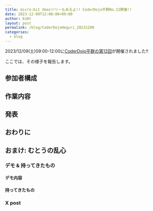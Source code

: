 ```yaml
---
title: micro:bit Xmasツリーもあるよ!! CoderDojo平群No.12開催!!
date: 2023-12-09T12:00:00+09:00
author: 610t
layout: post
permalink: /blog/CoderDojoHeguri_20231209
categories:
  - blog
---
```

2023/12/09(土)09:00-12:00に[CoderDojo平群の第12回](https://coderdojo-nara-ikoma.connpass.com/event/299426/)が開催されました!!

ここでは、その様子を報告します。

## 参加者構成

## 作業内容

## 発表

## おわりに

## おまけ: むとうの乱心

### デモ & 持ってきたもの

#### デモ内容

#### 持ってきたもの

### X post
